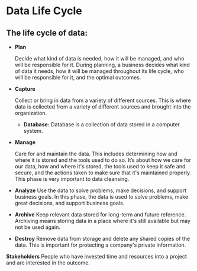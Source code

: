 # Data Life Cycle

## The life cycle of data: 

- **Plan** 
 
  Decide what kind of data is needed, how it will be managed, and who will be responsible for it.
During planning, a business decides what kind of data it needs, how it will be managed throughout its life cycle, who will be responsible for it, and the optimal outcomes.
- **Capture** 

  Collect or bring in data from a variety of different sources.
This is where data is collected from a variety of different sources and brought into the organization.
   - **Database:** Database is a collection of data stored in a computer system.
- **Manage**

  Care for and maintain the data. This includes determining how and where it is stored and the tools used to do so.
It’s about how we care for our data, how and where it's stored, the tools used to keep it safe and secure, and the actions taken to make sure that it's maintained properly. This phase is very important to data cleansing.

- **Analyze**
  Use the data to solve problems, make decisions, and support business goals.
In this phase, the data is used to solve problems, make great decisions, and support business goals.

- **Archive**
  Keep relevant data stored for long-term and future reference.
Archiving means storing data in a place where it's still available but may not be used again.

- **Destroy**
  Remove data from storage and delete any shared copies of the data.
This is important for protecting a company's private information.

**Stakeholders**
People who have invested time and resources into a project and are interested in the outcome.
